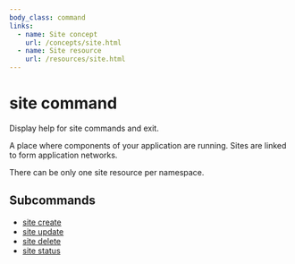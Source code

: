 ```yaml
---
body_class: command
links:
  - name: Site concept
    url: /concepts/site.html
  - name: Site resource
    url: /resources/site.html
---
```


# site command

<section>

Display help for site commands and exit.

A place where components of your application are running.
Sites are linked to form application networks.

There can be only one site resource per namespace.

</section>

<section>

## Subcommands

- [site create]({{site_prefix}}/commands/site-create.html)
- [site update]({{site_prefix}}/commands/site-update.html)
- [site delete]({{site_prefix}}/commands/site-delete.html)
- [site status]({{site_prefix}}/commands/site-status.html)
</section>
